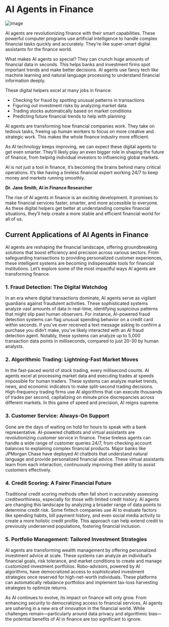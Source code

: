 # AI Agents in Finance

![image](https://github.com/user-attachments/assets/4a045b98-b349-4285-9b42-11ed76c8878d)


AI agents are revolutionizing finance with their smart capabilities. These powerful computer programs use artificial intelligence to handle complex financial tasks quickly and accurately. They’re like super-smart digital assistants for the finance world.

What makes AI agents so special? They can crunch huge amounts of financial data in seconds. This helps banks and investment firms spot important trends and make better decisions. AI agents use fancy tech like machine learning and natural language processing to understand financial information deeply.

These digital helpers excel at many jobs in finance:

- Checking for fraud by spotting unusual patterns in transactions
- Figuring out investment risks by analyzing market data
- Trading stocks automatically based on market conditions
- Predicting future financial trends to help with planning

AI agents are transforming how financial companies work. They take on tedious tasks, freeing up human workers to focus on more creative and strategic work. This makes the whole finance industry more efficient.

As AI technology keeps improving, we can expect these digital agents to get even smarter. They’ll likely play an even bigger role in shaping the future of finance, from helping individual investors to influencing global markets.

AI is not just a tool in finance, it’s becoming the brains behind many critical operations. It’s like having a tireless financial expert working 24/7 to keep money and markets running smoothly.

**Dr. Jane Smith, AI in Finance Researcher**

The rise of AI agents in finance is an exciting development. It promises to make financial services faster, smarter, and more accessible to everyone. As these digital helpers get better at understanding complex financial situations, they’ll help create a more stable and efficient financial world for all of us.

## Current Applications of AI Agents in Finance

AI agents are reshaping the financial landscape, offering groundbreaking solutions that boost efficiency and precision across various sectors. From safeguarding transactions to providing personalized customer experiences, these intelligent systems are becoming indispensable tools for financial institutions. Let’s explore some of the most impactful ways AI agents are transforming finance.

### 1. Fraud Detection: The Digital Watchdog
In an era where digital transactions dominate, AI agents serve as vigilant guardians against fraudulent activities. These sophisticated systems analyze vast amounts of data in real-time, identifying suspicious patterns that might slip past human observers. For instance, AI-powered fraud detection systems can flag unusual spending behavior on a credit card within seconds. If you’ve ever received a text message asking to confirm a purchase you didn’t make, you’ve likely interacted with an AI fraud detection agent. Notably, these systems can analyze up to 5,000 transaction data points in milliseconds, compared to just 20-30 by human analysts.

### 2. Algorithmic Trading: Lightning-Fast Market Moves
In the fast-paced world of stock trading, every millisecond counts. AI agents excel at processing market data and executing trades at speeds impossible for human traders. These systems can analyze market trends, news, and economic indicators to make split-second trading decisions. High-frequency trading firms use AI algorithms that can execute thousands of trades per second, capitalizing on minute price discrepancies across different markets. In this game of speed and precision, AI reigns supreme.

### 3. Customer Service: Always-On Support
Gone are the days of waiting on hold for hours to speak with a bank representative. AI-powered chatbots and virtual assistants are revolutionizing customer service in finance. These tireless agents can handle a wide range of customer queries 24/7, from checking account balances to explaining complex financial products. Major banks like JPMorgan Chase have deployed AI chatbots that understand natural language and provide personalized financial advice. These virtual assistants learn from each interaction, continuously improving their ability to assist customers effectively.

### 4. Credit Scoring: A Fairer Financial Future
Traditional credit scoring methods often fall short in accurately assessing creditworthiness, especially for those with limited credit history. AI agents are changing this landscape by analyzing a broader range of data points to determine credit risk. Some fintech companies use AI to evaluate factors like spending habits, bill payment history, and even social media activity to create a more holistic credit profile. This approach can help extend credit to previously underserved populations, fostering financial inclusion.

### 5. Portfolio Management: Tailored Investment Strategies
AI agents are transforming wealth management by offering personalized investment advice at scale. These systems can analyze an individual’s financial goals, risk tolerance, and market conditions to create and manage customized investment portfolios. Robo-advisors, powered by AI algorithms, have democratized access to sophisticated investment strategies once reserved for high-net-worth individuals. These platforms can automatically rebalance portfolios and implement tax-loss harvesting strategies to optimize returns.

As AI continues to evolve, its impact on finance will only grow. From enhancing security to democratizing access to financial services, AI agents are ushering in a new era of innovation in the financial world. While challenges remain—particularly around data privacy and algorithmic bias—the potential benefits of AI in finance are too significant to ignore.

